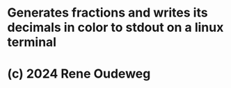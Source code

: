 #
# Generates fractions and writes its decimals in color to stdout on a linux terminal
# (c) 2024 Rene Oudeweg
#
